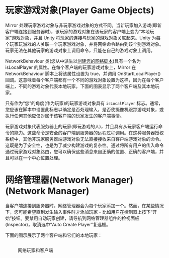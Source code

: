 # 玩家游戏对象(Player Game Objects)

Mirror 处理玩家游戏对象与非玩家游戏对象的方式不同。当新玩家加入游戏(即新客户端连接到服务器时)，该玩家的游戏对象在该玩家的客户端上变为“本地玩家”游戏对象，并且 Unity 将玩家的连接与玩家的游戏对象关联起来。Unity 为每个玩家玩游戏的人关联一个玩家游戏对象，并将网络命令路由到该个别游戏对象。玩家无法在其他玩家的游戏对象上调用命令，只能在自己的游戏对象上调用。

NetworkBehaviour 类(您从中派生以[创建您的网络脚本](../../general/script-templates.md))具有一个名为 isLocalPlayer 的属性。在每个客户端的玩家游戏对象上，Mirror 在 NetworkBehaviour 脚本上将该属性设置为 true，并调用 OnStartLocalPlayer() 回调。这意味着每个客户端都有一个不同的游戏对象设置为这样，因为在每个客户端上，不同的游戏对象代表本地玩家。下面的图表显示了两个客户端及其本地玩家。

只有作为“您”的角度(作为玩家)的玩家游戏对象具有 `isLocalPlayer` 标志。通常，您应该在脚本中设置此标志以确定是否处理输入，是否使摄像机跟踪游戏对象，或执行任何其他应仅对属于该客户端的玩家发生的客户端事情。

玩家游戏对象代表服务器上的玩家(即玩游戏的人)，并且具有从玩家客户端运行命令的能力。这些命令是安全的客户端到服务器的远程过程调用。在这种服务器授权系统中，其他非玩家服务器端游戏对象无法直接接收来自客户端游戏对象的命令。这既是为了安全性，也是为了减少构建游戏的复杂性。通过将所有用户的传入命令通过玩家游戏对象路由，您可以确保这些消息来自正确的位置、正确的客户端，并且可以在一个中心位置处理。

# 网络管理器(Network Manager) (Network Manager)

当客户端连接到服务器时，网络管理器会为每个玩家添加一个。然而，在某些情况下，您可能希望直到发生输入事件时才添加玩家 - 比如用户在控制器上按下“开始”按钮。要禁用自动玩家创建，请导航到网络管理器组件的检视面板(Inspector)，取消选中“Auto Create Player”复选框。

下面的图示展示了两个客户端和它们的本地玩家：

<div align="left" data-full-width="false">

<figure><img src="../../../.gitbook/assets/NetworkLocalPlayers.png" alt=""><figcaption><p>网络玩家和客户端</p></figcaption></figure>

</div>
